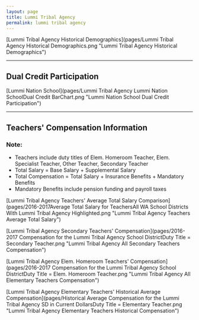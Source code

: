 ```yaml
---
layout: page
title: Lummi Tribal Agency
permalink: lummi tribal agency
---
```



[Lummi Tribal Agency Historical Demographics](pages/Lummi Tribal Agency Historical Demographics.png "Lummi Tribal Agency Historical Demographics")

___

## Dual Credit Participation

[Lummi Nation School](pages/Lummi Tribal Agency Lummi Nation SchoolDual Credit BarChart.png "Lummi Nation School Dual Credit Participation")


___

## Teachers' Compensation Information
### Note:
- Teachers include duty titles of Elem. Homeroom Teacher, Elem. Specialist Teacher, Other Teacher, Secondary Teacher
- Total Salary = Base Salary + Supplemental Salary
- Total Compensation = Total Salary + Insurance Benefits + Mandatory Benefits
- Mandatory Benefits include pension funding and payroll taxes

[Lummi Tribal Agency Teachers' Average Total Salary Comparison](pages/2016-2017Average Total Salary for TeachersAll WA School Districts With Lummi Tribal Agency Highlighted.png "Lummi Tribal Agency Teachers Average Total Salary")

[Lummi Tribal Agency Secondary Teachers' Compensation](pages/2016-2017 Compensation for the Lummi Tribal Agency School DistrictDuty Title = Secondary Teacher.png "Lummi Tribal Agency All Secondary Teachers Compensation")

[Lummi Tribal Agency Elem. Homeroom Teachers' Compensation](pages/2016-2017 Compensation for the Lummi Tribal Agency School DistrictDuty Title = Elem. Homeroom Teacher.png "Lummi Tribal Agency All Elementary Teachers Compensation")

[Lummi Tribal Agency Elementary Teachers' Historical Average Compensation](pages/Historical Average Compensation for the Lummi Tribal Agency SD in Current DollarsDuty Title = Elementary Teacher.png "Lummi Tribal Agency Elementary Teachers Historical Compensation")

